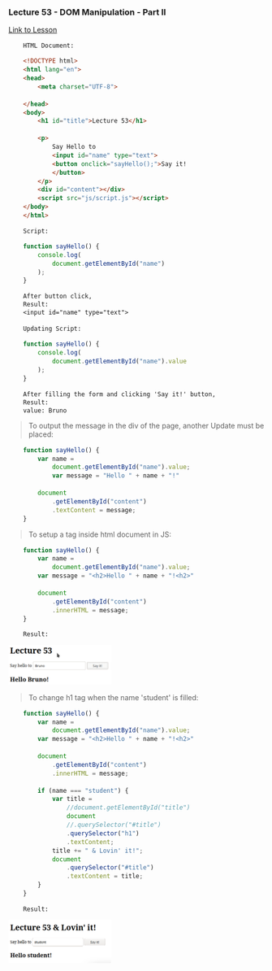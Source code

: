 ### Lecture 53 - DOM Manipulation - Part II
[Link to Lesson](https://www.coursera.org/learn/html-css-javascript-for-web-developers/lecture/lJMkf/lecture-53-part-2-dom-manipulation)

        HTML Document:
```html
    <!DOCTYPE html>
    <html lang="en">
    <head>
        <meta charset="UTF-8">

    </head>
    <body>
        <h1 id="title">Lecture 53</h1>

        <p>
            Say Hello to
            <input id="name" type="text">
            <button onclick="sayHello();">Say it!
            </button>
        </p>
        <div id="content"></div>
        <script src="js/script.js"></script>
    </body>
    </html>
```
        Script:
```js
    function sayHello() {
        console.log(
            document.getElementById("name")
        );
    }
```
        After button click,
        Result:
        <input id="name" type="text">

        Updating Script:
```js
    function sayHello() {
        console.log(
            document.getElementById("name").value
        );
    }
```

        After filling the form and clicking 'Say it!' button,
        Result:
        value: Bruno

> To output the message in the div of the page, another Update must be placed:

```js
    function sayHello() {
        var name =
            document.getElementById("name").value;
            var message = "Hello " + name + "!"

        document
            .getElementById("content")
            .textContent = message;
    }
```

>  To setup a tag inside html document in JS:
```js
    function sayHello() {
        var name =
            document.getElementById("name").value;
        var message = "<h2>Hello " + name + "!<h2>"

        document
            .getElementById("content")
            .innerHTML = message;
    }
```
        Result:

<img src="Screenshot.png" width="40%" height="auto" />

>  To change h1 tag when the name 'student' is filled:

```js
    function sayHello() {
        var name =
            document.getElementById("name").value;
        var message = "<h2>Hello " + name + "!<h2>"

        document
            .getElementById("content")
            .innerHTML = message;

        if (name === "student") {
            var title =
                //document.getElementById("title")
                document
                //.querySelector("#title")
                .querySelector("h1")
                .textContent;
            title += " & Lovin' it!";
            document
                .querySelector("#title")
                .textContent = title;
        }
    }
```
        Result:

<img src="Screenshot2.png" width="40%" height="auto" />